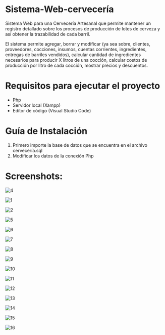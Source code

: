 # Sistema-Web-cervecería

  Sistema Web para una Cervecería Artesanal que permite mantener un registro detallado sobre los procesos de producción de lotes de cerveza y así obtener la trazabilidad de cada barril. 
  
  El sistema permite agregar, borrar y modificar (ya sea sobre, clientes, proveedores, cocciones, insumos, cuentas corrientes, ingredientes, entregas de barriles vendidos),   calcular    cantidad de ingredientes necesarios para producir X litros de una cocción, calcular costos de producción por litro de cada cocción, mostrar precios y descuentos.

# Requisitos para ejecutar el proyecto
- Php
- Servidor local (Xampp)
- Editor de código (Visual Studio Code)

# Guía de Instalación
1. Primero importe la base de datos que se encuentra en el archivo cervecería.sql
2. Modificar los datos de la conexión Php


# Screenshots:

![4](https://user-images.githubusercontent.com/79773876/116773909-09d3ea80-aa2f-11eb-9ab1-bcd06c7ee1ab.png)

![1](https://user-images.githubusercontent.com/79773876/116773905-08a2bd80-aa2f-11eb-92e4-443fea574f56.png)

![2](https://user-images.githubusercontent.com/79773876/116773906-093b5400-aa2f-11eb-9ff3-01999008fc63.png)

![5](https://user-images.githubusercontent.com/79773876/116773910-09d3ea80-aa2f-11eb-8bf9-70bca8b0b42b.png)

![6](https://user-images.githubusercontent.com/79773876/116773911-0a6c8100-aa2f-11eb-820f-71bf5fc65057.png)

![7](https://user-images.githubusercontent.com/79773876/116773891-0476a000-aa2f-11eb-86e2-50d7e5d0a542.png)

![8](https://user-images.githubusercontent.com/79773876/116773893-05a7cd00-aa2f-11eb-9908-ad5fecebf047.png)

![9](https://user-images.githubusercontent.com/79773876/116773894-06406380-aa2f-11eb-990a-7aff15290cc2.png)

![10](https://user-images.githubusercontent.com/79773876/116773895-06406380-aa2f-11eb-8e3f-4a0e9eb1eff3.png)

![11](https://user-images.githubusercontent.com/79773876/116773896-06d8fa00-aa2f-11eb-84a8-c59b608263c5.png)

![12](https://user-images.githubusercontent.com/79773876/116773898-06d8fa00-aa2f-11eb-9930-a3c6d84ff209.png)

![13](https://user-images.githubusercontent.com/79773876/116773899-06d8fa00-aa2f-11eb-8c9a-797367e030b5.png)

![14](https://user-images.githubusercontent.com/79773876/116773901-07719080-aa2f-11eb-8aed-73bca279c3b5.png)

![15](https://user-images.githubusercontent.com/79773876/116773903-080a2700-aa2f-11eb-9528-fe9bf6cd66c4.png)

![16](https://user-images.githubusercontent.com/79773876/116773904-080a2700-aa2f-11eb-96f5-424e529dddff.png)
